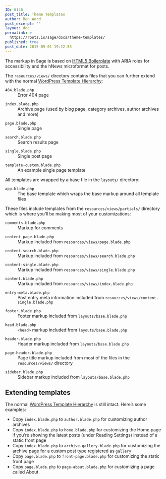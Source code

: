 ```yaml
---
ID: 6136
post_title: Theme Templates
author: Ben Word
post_excerpt: ""
layout: doc
permalink: >
  https://roots.io/sage/docs/theme-templates/
published: true
post_date: 2015-09-01 19:12:53
---
```

The markup in Sage is based on [HTML5 Boilerplate](http://html5boilerplate.com/) with ARIA roles for accessibility and the hNews microformat for posts.

The `resources/views/` directory contains files that you can further extend with the normal [WordPress Template Hierarchy](http://codex.wordpress.org/Template_Hierarchy):

<dl class="dl-horizontal">
  <dt><code>404.blade.php</code></dt>
  <dd>Error 404 page</dd>
</dl>
<dl class="dl-horizontal">
  <dt><code>index.blade.php</code></dt>
  <dd>Archive page (used by blog page, category archives, author archives and more)</dd>
</dl>
<dl class="dl-horizontal">
  <dt><code>page.blade.php</code></dt>
  <dd>Single page</dd>
</dl>
<dl class="dl-horizontal">
  <dt><code>search.blade.php</code></dt>
  <dd>Search results page</dd>
</dl>
<dl class="dl-horizontal">
  <dt><code>single.blade.php</code></dt>
  <dd>Single post page</dd>
</dl>
<dl class="dl-horizontal">
  <dt><code>template-custom.blade.php</code></dt>
  <dd>An example single page template</dd>
</dl>

<p>All templates are wrapped by a base file in the <code>layouts/</code> directory:</p>

<dl class="dl-horizontal">
  <dt><code>app.blade.php</code></dt>
  <dd>The base template which wraps the base markup around all template files</dd>
</dl>

<p>These files include templates from the <code>resources/views/partials/</code> directory which is where you&rsquo;ll be making most of your customizations:</p>

<dl class="dl-horizontal">
  <dt><code>comments.blade.php</code></dt>
  <dd>Markup for comments</dd>
</dl>
<dl class="dl-horizontal">
  <dt><code>content-page.blade.php</code></dt>
  <dd>Markup included from <code>resources/views/page.blade.php</code></dd>
</dl>
<dl class="dl-horizontal">
  <dt><code>content-search.blade.php</code></dt>
  <dd>Markup included from <code>resources/views/search.blade.php</code></dd>
</dl>
<dl class="dl-horizontal">
  <dt><code>content-single.blade.php</code></dt>
  <dd>Markup included from <code>resources/views/single.blade.php</code></dd>
</dl>
<dl class="dl-horizontal">
  <dt><code>content.blade.php</code></dt>
  <dd>Markup included from <code>resources/views/index.blade.php</code></dd>
</dl>
<dl class="dl-horizontal">
  <dt><code>entry-meta.blade.php</code></dt>
  <dd>Post entry meta information included from <code>resources/views/content-single.blade.php</code></dd>
</dl>
<dl class="dl-horizontal">
  <dt><code>footer.blade.php</code></dt>
  <dd>Footer markup included from <code>layouts/base.blade.php</code></dd>
</dl>
<dl class="dl-horizontal">
  <dt><code>head.blade.php</code></dt>
  <dd><code>&lt;head&gt;</code> markup included from <code>layouts/base.blade.php</code></dd>
</dl>
<dl class="dl-horizontal">
  <dt><code>header.blade.php</code></dt>
  <dd>Header markup included from <code>layouts/base.blade.php</code></dd>
</dl>
<dl class="dl-horizontal">
  <dt><code>page-header.blade.php</code></dt>
  <dd>Page title markup included from most of the files in the <code>resources/views/</code> directory</dd>
</dl>
<dl class="dl-horizontal">
  <dt><code>sidebar.blade.php</code></dt>
  <dd>Sidebar markup included from <code>layouts/base.blade.php</code></dd>
</dl>

## Extending templates

The normal [WordPress Template Hierarchy](http://codex.wordpress.org/Template_Hierarchy) is still intact. Here’s some examples:

* Copy `index.blade.php` to `author.blade.php` for customizing author archives
* Copy `index.blade.php` to `home.blade.php` for customizing the Home page if you’re showing the latest posts (under Reading Settings) instead of a static front page
* Copy `index.blade.php` to `archive-gallery.blade.php` for customizing the archive page for a custom post type registered as `gallery`
* Copy `page.blade.php` to `front-page.blade.php` for customizing the static front page
* Copy `page.blade.php` to `page-about.blade.php` for customizing a page called About